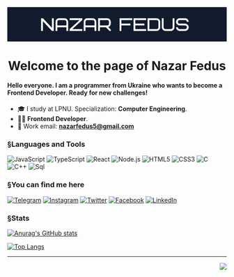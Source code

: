 <img align="center" src="https://github.com/NazarFedus/NazarFedus/blob/main/assets/Screenshot%202022-12-23%20at%2001.30.15.png">

<h1 align="center"> Welcome to the page of Nazar Fedus </h1>

#### Hello everyone. I am a programmer from Ukraine who wants to become a Frontend Developer. Ready for new challenges!

- 🎓 I study at LPNU. Specialization: **Computer Engineering**.
- 🧑‍💻 **Frontend Developer**.
- 📧 Work email: **nazarfedus5@gmail.com**

### §Languages and Tools
![JavaScript](https://img.shields.io/badge/-JavaScript-090909?style=for-the-badge&logo=JavaScript&logoColor=E9D54D)
![TypeScript](https://img.shields.io/badge/-TypeScript-090909?style=for-the-badge&logo=TypeScript&logoColor=3278C7)
![React](https://img.shields.io/badge/-React-090909?style=for-the-badge&logo=React&logoColor=61dbfb)
![Node.js](https://img.shields.io/badge/-NodeJS-090909?style=for-the-badge&logo=NodeJS&logoColor=5FA04E)
![HTML5](https://img.shields.io/badge/-HTML5-090909?style=for-the-badge&logo=HTML5&logoColor=e34f26)
![CSS3](https://img.shields.io/badge/-CSS3-090909?style=for-the-badge&logo=CSS3&logoColor=1673b6)
![C](https://img.shields.io/badge/-C-090909?style=for-the-badge&logo=C&logoColor=6296CC)
![C++](https://img.shields.io/badge/-C++-090909?style=for-the-badge&logo=C%2b%2b&logoColor=6296CC)
![Sql](https://img.shields.io/badge/-Sql-090909?style=for-the-badge&logo=mysql&logoColor=6296CC)

### §You can find me here
[![Telegram](https://img.shields.io/badge/-Telegram-090909?style=for-the-badge&logo=telegram&logoColor=27A0D9)](https://t.me/Nazarevuchh)
[![Instagram](https://img.shields.io/badge/-Instagram-090909?style=for-the-badge&logo=instagram&logoColor=B4068E)](https://instagram.com/nazar.f_13?igshid=YmMyMTA2M2Y=)
[![Twitter](https://img.shields.io/badge/-Twitter-090909?style=for-the-badge&logo=Twitter&logoColor=1C9DEB)](https://twitter.com/ProstoNazar7)
[![Facebook](https://img.shields.io/badge/-Facebook-090909?style=for-the-badge&logo=Facebook&logoColor=1195F5)](https://www.facebook.com/nazar.fedus.5)
[![LinkedIn](https://img.shields.io/badge/-LinkedIn-090909?style=for-the-badge&logo=linkedin&logoColor=007BB6)](https://www.linkedin.com/in/nazar-fedus-b05a30232)

### §Stats

[![Anurag's GitHub stats](https://github-readme-stats.vercel.app/api?username=NazarFedus&show_icons=true&count_private=true&theme=algolia)](https://github.com/NazarFedus/github-readme-stats)

[![Top Langs](https://github-readme-stats.vercel.app/api/top-langs/?username=NazarFedus&layout=compact&count_private=true&theme=algolia)](https://github.com/NazarFedus/github-readme-stats)

---

<a href="https://visitcount.itsvg.in" style="float: right">
  <img src="https://visitcount.itsvg.in/api?id=NazarFedus&label=Profile%20Views&color=1&icon=1&pretty=true" />
</a>
